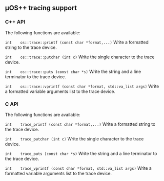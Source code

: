 ## µOS++ tracing support

### C++ API

The following functions are available:

`int 	os::trace::printf (const char *format,...)`
 Write a formatted string to the trace device.
 
`int 	os::trace::putchar (int c)`
 Write the single character to the trace device.
 
`int 	os::trace::puts (const char *s)`
 Write the string and a line terminator to the trace device.
 
`int 	os::trace::vprintf (const char *format, std::va_list args)`
 Write a formatted variable arguments list to the trace device.
 
 ### C API

The following functions are available:

`int 	trace_printf (const char *format,...)`
 Write a formatted string to the trace device.
 
`int 	trace_putchar (int c)`
 Write the single character to the trace device.
 
`int 	trace_puts (const char *s)`
 Write the string and a line terminator to the trace device.
 
`int 	trace_vprintf (const char *format, std::va_list args)`
 Write a formatted variable arguments list to the trace device.
 
 